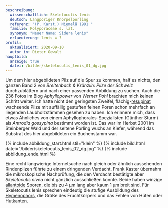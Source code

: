 ```yaml
---
beschreibung:
  wissenschaftlich: Skeletocutis lenis
  deutsch: Langporiger Knorpelporling
  referenz: "(P. Karst.) Niemelä 1991 "
  familie: Polyporaceae s. lat.
  synonym: "Neuer Name: Sidera lenis"
  erlaeuterung: lenis = ?
profil:
  aktualisiert: 2020-09-10
  autor_in: Dieter Gewalt
hauptbild:
  anzeige: true
  datei: /bilder/skeletocutis_lenis_01_dg.jpg
---
```

Um dem hier abgebildeten Pilz auf die Spur zu kommen, half es nichts, den ganzen Band 2 von *Breitenbach & Kränzlin: Pilze der Schweiz* durchzublättern und nach einer passenden Abbildung zu suchen. Auch die 236 Fotos im Blog *Aphyllopower* von *Werner Pohl* brachten mich keinen Schritt weiter. Ich hatte nicht den geringsten Zweifel, flächig-[resupinat](resupinat "Glossar") wachsende Pilze mit auffällig gestuften feinen Poren schon mehrfach an liegenden Laubholzstämmen gesehen zu haben. Ich erinnere mich, dass etwas Ähnliches von einem Aphyllophorales-Spezialisten (Günther Sturm) als *Antrodia gossypina* bestimmt worden ist. Das war im Herbst 2001 im Steinberger Wald und der seltene Porling wuchs an Kiefer, während das Substrat des hier abgebildeten ein Buchenstamm war.

{% include abbildung_start.html stil="klein" %}
{% include bild.html datei="/bilder/skeletocutis_lenis_02_dg.jpg" %}
{% include abbildung_ende.html %}

Eine recht langwierige Internetsuche nach gleich oder ähnlich aussehenden Rindenpilzen führte zu einem dringenden Verdacht. Frank Kaster übernahm die mikroskopische Nachprüfung, die den Verdacht bestätigte aber *Skeletocutis nivea* nicht gänzlich ausschließen konnte. Beide haben winzige [allantoide](allantoid "Glossar") Sporen, die bis zu 4 µm lang aber kaum 1 µm breit sind. Für Skeletocutis lenis sprechen eindeutig die stufige Ausbildung des [Hymenophors](Hymenophor "Glossar"), die Größe des Fruchtkörpers und das Fehlen von Hüten oder Hutkanten.